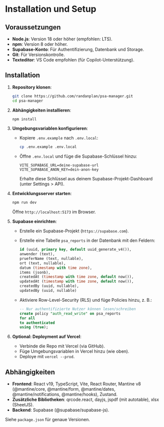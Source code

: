 # Installation und Setup

## Voraussetzungen

- **Node.js**: Version 18 oder höher (empfohlen: LTS).
- **npm**: Version 8 oder höher.
- **Supabase-Konto**: Für Authentifizierung, Datenbank und Storage.
- **Git**: Für Versionskontrolle.
- **Texteditor**: VS Code empfohlen (für Copilot-Unterstützung).

## Installation

1. **Repository klonen**:

   ```bash
   git clone https://github.com/randanplan/psa-manager.git
   cd psa-manager
   ```

2. **Abhängigkeiten installieren**:

   ```bash
   npm install
   ```

3. **Umgebungsvariablen konfigurieren**:

   - Kopiere `.env.example` nach `.env.local`:

     ```bash
     cp .env.example .env.local
     ```

   - Öffne `.env.local` und füge die Supabase-Schlüssel hinzu:

     ```env
     VITE_SUPABASE_URL=deine-supabase-url
     VITE_SUPABASE_ANON_KEY=dein-anon-key
     ```

     Erhalte diese Schlüssel aus deinem Supabase-Projekt-Dashboard (unter Settings > API).

4. **Entwicklungsserver starten**:

   ```bash
   npm run dev
   ```

   Öffne `http://localhost:5173` im Browser.

5. **Supabase einrichten**:

   - Erstelle ein Supabase-Projekt (`https://supabase.com`).
   - Erstelle eine Tabelle `psa_reports` in der Datenbank mit den Feldern:

     ```sql
     id (uuid, primary key, default uuid_generate_v4()),
     anwender (text),
     prueferName (text, nullable),
     ort (text, nullable),
     datum (timestamp with time zone),
     items (jsonb),
     createdAt (timestamp with time zone, default now()),
     updatedAt (timestamp with time zone, default now()),
     createdBy (uuid, nullable),
     updatedBy (uuid, nullable)
     ```

   - Aktiviere Row-Level-Security (RLS) und füge Policies hinzu, z. B.:

     ```sql
     -- Nur authentifizierte Nutzer können lesen/schreiben
     create policy "auth_read_write" on psa_reports
     for all
     to authenticated
     using (true);
     ```

6. **Optional: Deployment auf Vercel**:
   - Verbinde die Repo mit Vercel (via GitHub).
   - Füge Umgebungsvariablen in Vercel hinzu (wie oben).
   - Deploye mit `vercel --prod`.

## Abhängigkeiten

- **Frontend**: React v19, TypeScript, Vite, React Router, Mantine v8 (@mantine/core, @mantine/form, @mantine/dates, @mantine/notifications, @mantine/hooks), Zustand.
- **Zusätzliche Bibliotheken**: qrcode.react, dayjs, jspdf (mit autotable), xlsx (SheetJS).
- **Backend**: Supabase (@supabase/supabase-js).

Siehe `package.json` für genaue Versionen.
